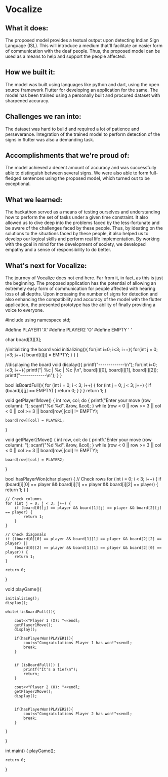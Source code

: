 # Vocalize

## What it does:
The proposed model provides a textual output upon detecting Indian Sign Language (ISL). This will introduce a medium that'll facilitate an easier form of communication with the deaf people. Thus, the proposed model can be used as a means to help and support the people affected.

## How we built it:
The model was built using languages like python and dart, using the open source framework Flutter for developing an application for the same. The model has been trained using a personally built and procured dataset with sharpened accuracy.

## Challenges we ran into:
The dataset was hard to build and required a lot of patience and perseverance. Integration of the trained  model to perform detection of the signs in flutter was also a demanding task.

## Accomplishments that we're proud of:
The model achieved a decent amount of accuracy and was successfully able to distinguish between several signs. We were also able to form full-fledged sentences using the proposed model, which turned out to be exceptional.

## What we learned:
The hackathon served as a means of testing ourselves and understanding how to perform the set of tasks under a given time constraint. It also allowed us to dive deep into the problems faced by the less-fortunate and be aware of the challenges faced by these people. Thus, by ideating on the solutions to the situations faced by these people, it also helped us to develop our logical skills and perform real life implementation. By working with the goal in mind for the development of society, we developed empathy and a sense of responsibility to do better.

## What's next for Vocalize:
The journey of Vocalize does not end here. Far from it, in fact, as this is just the beginning. The proposed application has the potential of allowing an extremely easy form of communication for people affected with hearing loss of all depths. Upon increasing the number of signs for detection and also enhancing the compatibility and accuracy of the model with the flutter application, the presented prototype has the ability of finally providing a voice to everyone. 


#include<iostream>
using namespace std;

#define PLAYER1 'X'
#define PLAYER2 'O'
#define EMPTY ' '

char board[3][3];

//initializing the board
void initializing(){
    for(int i=0; i<3; i++){
        for(int j = 0; j<3; j++){
            board[i][j] = EMPTY;
        }
    }
}


//displaying the board
void display(){
    printf("-------------\n");
    for(int i=0; i<3; i++){
        printf("| %c | %c | %c |\n", board[i][0], board[i][1], board[i][2]);
        printf("-------------\n");
    }
}

bool isBoardFull(){
    for (int i = 0; i < 3; i++) {
        for (int j = 0; j < 3; j++) {
            if (board[i][j] == EMPTY) {
                return 0;
            }
        }
    }
    return 1;
}

void getPlayer1Move() {
    int row, col;
    do {
        printf("Enter your move (row column): ");
        scanf("%d %d", &row, &col);
    } while (row < 0 || row >= 3 || col < 0 || col >= 3 || board[row][col] != EMPTY);

    board[row][col] = PLAYER1;
}

void getPlayer2Move() {
    int row, col;
    do {
        printf("Enter your move (row column): ");
        scanf("%d %d", &row, &col);
    } while (row < 0 || row >= 3 || col < 0 || col >= 3 || board[row][col] != EMPTY);

    board[row][col] = PLAYER2;
}

bool hasPlayerWon(char player) {
    // Check rows
    for (int i = 0; i < 3; i++) {
        if (board[i][0] == player && board[i][1] == player && board[i][2] == player) {
            return 1;
        }
    }

    // Check columns
    for (int j = 0; j < 3; j++) {
        if (board[0][j] == player && board[1][j] == player && board[2][j] == player) {
            return 1;
        }
    }

    // Check diagonals
    if ((board[0][0] == player && board[1][1] == player && board[2][2] == player) ||
        (board[0][2] == player && board[1][1] == player && board[2][0] == player)) {
        return 1;
    }

    return 0;
}

void playGame(){

    initializing();
    display();

    while(!isBoardFull()){

        cout<<"Player 1 (X): "<<endl;
        getPlayer1Move();
        display();

        if(hasPlayerWon(PLAYER1)){
            cout<<"Congratulations Player 1 has won!"<<endl;
            break;
        }


        if (isBoardFull()) {
            printf("It's a tie!\n");
            return;
        }

        cout<<"Player 2 (O): "<<endl;
        getPlayer2Move();
        display();

        
        if(hasPlayerWon(PLAYER2)){
            cout<<"Congratulations Player 2 has won!"<<endl;
            break;
        }
        
    }

}

int main() {
    playGame();

    return 0;
}